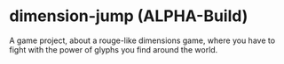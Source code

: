 # dimension-jump (ALPHA-Build)
A game project, about a rouge-like dimensions game, where you have to fight with the power of glyphs you find around the world.
